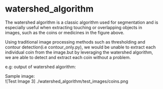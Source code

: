 # watershed_algorithm

The watershed algorithm is a classic algorithm used for segmentation and is especially useful when extracting 
touching or overlapping objects in images, such as the coins or medicines in the figure above.

Using traditional image processing methods such as thresholding and contour detection(i.e contour_only.py), 
we would be unable to extract each individual coin from the image.but by leveraging the watershed algorithm, 
we are able to detect and extract each coin  without a problem.

e.g: output of watershed algorithm:<br>

Sample image:<br>
![Test Image 3] ./watershed_algorithm/test_images/coins.png 
